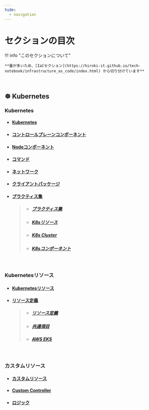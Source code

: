 ```yaml
---
hide:
  - navigation
---
```


# セクションの目次

!!! info "このセクションについて"

    **量が多いため、[IaCセクション](https://hiroki-it.github.io/tech-notebook/infrastructure_as_code/index.html) から切り分けています**

<br>

## ☸️ Kubernetes

### Kubernetes

- #### [︎Kubernetes](https://hiroki-it.github.io/tech-notebook/infrastructure_as_code/infrastructure_as_code_kubernetes.html)

- #### [コントロールプレーンコンポーネント](https://hiroki-it.github.io/tech-notebook/infrastructure_as_code/infrastructure_as_code_kubernetes_component_control_plane.html)

- #### [Nodeコンポーネント](https://hiroki-it.github.io/tech-notebook/infrastructure_as_code/infrastructure_as_code_kubernetes_component_node.html)

- #### [︎コマンド](https://hiroki-it.github.io/tech-notebook/infrastructure_as_code/infrastructure_as_code_kubernetes_command.html)

- #### [ネットワーク](https://hiroki-it.github.io/tech-notebook/infrastructure_as_code/infrastructure_as_code_kubernetes_network.html)

- #### [クライアントパッケージ](https://hiroki-it.github.io/tech-notebook/infrastructure_as_code/infrastructure_as_code_kubernetes_client_package.html)

- #### <u>プラクティス集</u>

  > - ##### [︎プラクティス集](https://hiroki-it.github.io/tech-notebook/infrastructure_as_code/infrastructure_as_code_kubernetes_practices.html)
  > - ##### [K8sリソース](https://hiroki-it.github.io/tech-notebook/infrastructure_as_code/infrastructure_as_code_kubernetes_practices_resource.html)
  > - ##### [K8s Cluster](https://hiroki-it.github.io/tech-notebook/infrastructure_as_code/infrastructure_as_code_kubernetes_practices_cluster.html)
  > - ##### [K8sコンポーネント](https://hiroki-it.github.io/tech-notebook/infrastructure_as_code/infrastructure_as_code_kubernetes_practices_component.html)

<br>

### Kubernetesリソース

- #### [︎Kubernetesリソース](https://hiroki-it.github.io/tech-notebook/infrastructure_as_code/infrastructure_as_code_kubernetes_resource.html)

- #### <u>︎リソース定義</u>

  > - ##### [︎リソース定義](https://hiroki-it.github.io/tech-notebook/infrastructure_as_code/infrastructure_as_code_kubernetes_resource_definition.html)
  > - ##### [共通項目](https://hiroki-it.github.io/tech-notebook/infrastructure_as_code/infrastructure_as_code_kubernetes_resource_definition_common.html)
  > - ##### [AWS EKS](https://hiroki-it.github.io/tech-notebook/infrastructure_as_code/infrastructure_as_code_kubernetes_resource_definition_aws_eks.html)

<br>

### カスタムリソース

- #### [カスタムリソース](https://hiroki-it.github.io/tech-notebook/infrastructure_as_code/infrastructure_as_code_kubernetes_custom_resource.html)

- #### [Custom Controller](https://hiroki-it.github.io/tech-notebook/infrastructure_as_code/infrastructure_as_code_kubernetes_custom_resource_custom_controller.html)

- #### [ロジック](https://hiroki-it.github.io/tech-notebook/infrastructure_as_code/infrastructure_as_code_kubernetes_custom_resource_logic.html)

<br>
